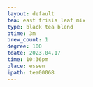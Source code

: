 ```yaml
---
layout: default
tea: east frisia leaf mix
type: black tea blend
btime: 3m
brew_count: 1
degree: 100
tdate: 2023.04.17
time: 10:36pm
place: essen
ipath: tea00068
---
```

